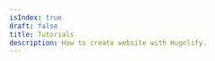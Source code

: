 ```yaml
---
isIndex: true
draft: false
title: Tutorials
description: How to create website with Hugolify.
---
```

